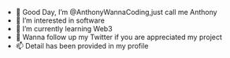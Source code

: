 - 👋 Good Day, I’m @AnthonyWannaCoding,just call me Anthony
- 👀 I’m interested in software 
- 🌱 I’m currently learning Web3
- 💞️ Wanna follow up my Twitter if you are appreciated my project
- 📫 Detail has been provided in my profile
